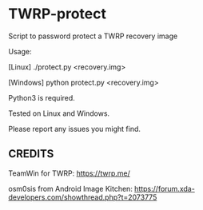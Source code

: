 # TWRP-protect
Script to password protect a TWRP recovery image

Usage:

[Linux]   ./protect.py <recovery.img>

[Windows] python protect.py <recovery.img>

Python3 is required.

Tested on Linux and Windows.

Please report any issues you might find.

## CREDITS

TeamWin for TWRP: https://twrp.me/

osm0sis from Android Image Kitchen: https://forum.xda-developers.com/showthread.php?t=2073775
